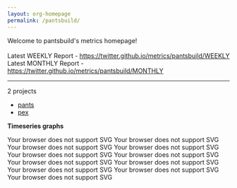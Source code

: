 ```yaml
---
layout: org-homepage
permalink: /pantsbuild/
---
```

<div class="content-without-graphs">
    Welcome to pantsbuild's metrics homepage!
    <br><br>
    Latest WEEKLY Report - <a href="https://twitter.github.io/metrics/pantsbuild/WEEKLY">https://twitter.github.io/metrics/pantsbuild/WEEKLY</a>
    <br>
    Latest MONTHLY Report - <a href="https://twitter.github.io/metrics/pantsbuild/MONTHLY">https://twitter.github.io/metrics/pantsbuild/MONTHLY</a>
    <br>
    <hr>
    2 projects
<ul>
	<li><a href="/metrics/pantsbuild/pants/WEEKLY">pants</a></li>
	<li><a href="/metrics/pantsbuild/pex/WEEKLY">pex</a></li>
</ul>

</div>
<div class="graph-container">

<p><b>Timeseries graphs</b></p>
<div class="row">
	<object class="cell" type="image/svg+xml" data="{{ site.url }}{{ site.baseurl }}/graphs/pantsbuild/timeseries_openIssues.svg">
		Your browser does not support SVG
	</object>
	<object class="cell" type="image/svg+xml" data="{{ site.url }}{{ site.baseurl }}/graphs/pantsbuild/timeseries_stargazers.svg">
		Your browser does not support SVG
	</object>
	<object class="cell" type="image/svg+xml" data="{{ site.url }}{{ site.baseurl }}/graphs/pantsbuild/timeseries_openPullRequests.svg">
		Your browser does not support SVG
	</object>
	<object class="cell" type="image/svg+xml" data="{{ site.url }}{{ site.baseurl }}/graphs/pantsbuild/timeseries_mergedPullRequests.svg">
		Your browser does not support SVG
	</object>
	<object class="cell" type="image/svg+xml" data="{{ site.url }}{{ site.baseurl }}/graphs/pantsbuild/timeseries_watchers.svg">
		Your browser does not support SVG
	</object>
	<object class="cell" type="image/svg+xml" data="{{ site.url }}{{ site.baseurl }}/graphs/pantsbuild/timeseries_pullRequests.svg">
		Your browser does not support SVG
	</object>
	<object class="cell" type="image/svg+xml" data="{{ site.url }}{{ site.baseurl }}/graphs/pantsbuild/timeseries_issues.svg">
		Your browser does not support SVG
	</object>
	<object class="cell" type="image/svg+xml" data="{{ site.url }}{{ site.baseurl }}/graphs/pantsbuild/timeseries_no_of_repos.svg">
		Your browser does not support SVG
	</object>
	<object class="cell" type="image/svg+xml" data="{{ site.url }}{{ site.baseurl }}/graphs/pantsbuild/timeseries_closedPullRequests.svg">
		Your browser does not support SVG
	</object>
	<object class="cell" type="image/svg+xml" data="{{ site.url }}{{ site.baseurl }}/graphs/pantsbuild/timeseries_forkCount.svg">
		Your browser does not support SVG
	</object>
	<object class="cell" type="image/svg+xml" data="{{ site.url }}{{ site.baseurl }}/graphs/pantsbuild/timeseries_closedIssues.svg">
		Your browser does not support SVG
	</object>
</div>

</div>

